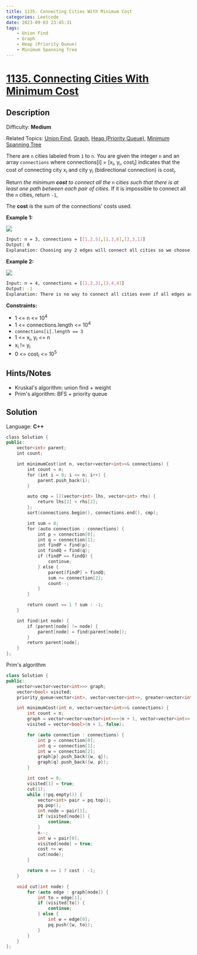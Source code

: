 ```yaml
---
title: 1135. Connecting Cities With Minimum Cost
categories: Leetcode
date: 2023-09-03 23:45:31
tags:
    - Union Find
    - Graph
    - Heap (Priority Queue)
    - Minimum Spanning Tree
---
```


# [1135\. Connecting Cities With Minimum Cost](https://leetcode.com/problems/connecting-cities-with-minimum-cost/)

## Description

Difficulty: **Medium**

Related Topics: [Union Find](https://leetcode.com/tag/https://leetcode.com/tag/union-find//), [Graph](https://leetcode.com/tag/https://leetcode.com/tag/graph//), [Heap (Priority Queue)](https://leetcode.com/tag/https://leetcode.com/tag/heap-priority-queue//), [Minimum Spanning Tree](https://leetcode.com/tag/https://leetcode.com/tag/minimum-spanning-tree//)

There are `n` cities labeled from `1` to `n`. You are given the integer `n` and an array `connections` where connections[i] = [x<sub>i</sub>, y<sub>i</sub>, cost<sub>i</sub>] indicates that the cost of connecting city x<sub>i</sub> and city y<sub>i</sub> (bidirectional connection) is cost<sub>i</sub>.

Return _the minimum **cost** to connect all the_ `n` _cities such that there is at least one path between each pair of cities_. If it is impossible to connect all the `n` cities, return `-1`,

The **cost** is the sum of the connections' costs used.

**Example 1:**

![](https://assets.leetcode.com/uploads/2019/04/20/1314_ex2.png)

```bash
Input: n = 3, connections = [[1,2,5],[1,3,6],[2,3,1]]
Output: 6
Explanation: Choosing any 2 edges will connect all cities so we choose the minimum 2.
```

**Example 2:**

![](https://assets.leetcode.com/uploads/2019/04/20/1314_ex1.png)

```bash
Input: n = 4, connections = [[1,2,3],[3,4,4]]
Output: -1
Explanation: There is no way to connect all cities even if all edges are used.
```

**Constraints:**

* 1 <= n <= 10<sup>4</sup>
* 1 <= connections.length <= 10<sup>4</sup>
* `connections[i].length == 3`
* 1 <= x<sub>i</sub>, y<sub>i</sub> <= n
* x<sub>i</sub> != y<sub>i</sub>
* 0 <= cost<sub>i</sub> <= 10<sup>5</sup>

## Hints/Notes

* Kruskal's algorithm: union find + weight
* Prim's algorithm: BFS + priority queue

## Solution

Language: **C++**

```C++
class Solution {
public:
    vector<int> parent;
    int count;

    int minimumCost(int n, vector<vector<int>>& connections) {
        int count = n;
        for (int i = 0; i <= n; i++) {
            parent.push_back(i);
        }

        auto cmp = [](vector<int> lhs, vector<int> rhs) {
            return lhs[2] < rhs[2];
        };
        sort(connections.begin(), connections.end(), cmp);

        int sum = 0;
        for (auto connection : connections) {
            int p = connection[0];
            int q = connection[1];
            int findP = find(p);
            int findQ = find(q);
            if (findP == findQ) {
                continue;
            } else {
                parent[findP] = findQ;
                sum += connection[2];
                count--;
            }
        }

        return count == 1 ? sum : -1;
    }

    int find(int node) {
        if (parent[node] != node) {
            parent[node] = find(parent[node]);
        }
        return parent[node];
    }
};
```

Prim's algorithm

```C++
class Solution {
public:
    vector<vector<vector<int>>> graph;
    vector<bool> visited;
    priority_queue<vector<int>, vector<vector<int>>, greater<vector<int>>> pq;

    int minimumCost(int n, vector<vector<int>>& connections) {
        int count = n;
        graph = vector<vector<vector<int>>>(n + 1, vector<vector<int>>());
        visited = vector<bool>(n + 1, false);

        for (auto connection : connections) {
            int p = connection[0];
            int q = connection[1];
            int w = connection[2];
            graph[p].push_back({w, q});
            graph[q].push_back({w, p});
        }

        int cost = 0;
        visited[1] = true;
        cut(1);
        while (!pq.empty()) {
            vector<int> pair = pq.top();
            pq.pop();
            int node = pair[1];
            if (visited[node]) {
                continue;
            }
            n--;
            int w = pair[0];
            visited[node] = true;
            cost += w;
            cut(node);
        }

        return n == 1 ? cost : -1;
    }

    void cut(int node) {
        for (auto edge : graph[node]) {
            int to = edge[1];
            if (visited[to]) {
                continue;
            } else {
                int w = edge[0];
                pq.push({w, to});
            }
        }
    }
};
```
